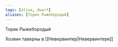 ```yaml
---
tags: [alive, dwarf]
aliases: [Торик Рыжебородый]
---
```


Торик Рыжебородый

Хозяин таверны в [[Невервинтер|Невервинтере]]
